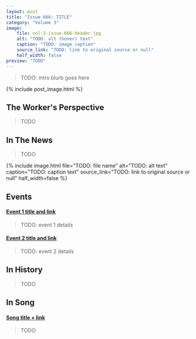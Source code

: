 ```yaml
---
layout: post
title: "Issue 666: TITLE"
category: "Volume 3"
image:
    file: vol-3-issue-666-header.jpg
    alt: "TODO: alt (hover) text"
    caption: "TODO: image caption"
    source_link: "TODO: link to original source or null"
    half_width: false
preview: "TODO"
---
```


> TODO: intro blurb goes here

<!-- do not remove the excerpt tag -->
<!--excerpt-->
<!-- remaining content goes below here -->


{% include post_image.html %}

## The Worker's Perspective

> TODO

## In The News

> TODO

<!-- Example: adding additional images -->
<!-- fields here are same as header images (above) -->
<!-- delete if not needed -->
{% include image.html
  file="TODO: file name"
  alt="TODO: alt text"
  caption="TODO: caption text"
  source_link="TODO: link to original source or null"
  half_width=false
%}

## Events

<!-- delete events section if there are no events -->

#### [Event 1 title and link]()

> TODO: event 1 details

#### [Event 2 title and link]()

> TODO: event 2 details

## In History

> TODO

## In Song

#### [Song title + link]()

> TODO


